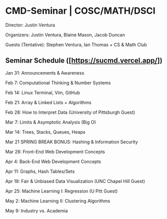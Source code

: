 # CMD-Seminar | COSC/MATH/DSCI

Director: Justin Ventura

Organizers: Justin Ventura, Blaine Mason, Jacob Duncan

Guests (Tentative): Stephen Ventura, Ian Thomas + CS & Math Club

## Seminar Schedule ([https://sucmd.vercel.app/])

Jan 31: Announcements & Awareness

Feb 7: Computational Thinking & Number Systems

Feb 14: Linux Terminal, Vim, GitHub

Feb 21: Array & Linked Lists + Algorithms

Feb 28: How to Interpret Data (University of Pittsburgh Guest)

Mar 7: Limits & Asymptotic Analysis (Big O)

Mar 14: Trees, Stacks, Queues, Heaps

Mar 21 SPRING BREAK BONUS: Hashing & Information Security

Mar 28: Front-End Web Development Concepts

Apr 4: Back-End Web Development Concepts

Apr 11: Graphs, Hash Tables/Sets

Apr 18: Fair & Unbiased Data Visualization (UNC Chapel Hill Guest)

Apr 25: Machine Learning I: Regression (U Pitt Guest)

May 2: Machine Learning II: Clustering Algorithms

May 9: Industry vs. Academia
